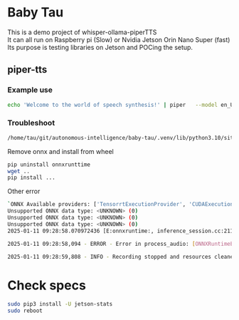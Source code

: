# Baby Tau

This is a demo project of whisper-ollama-piperTTS  
It can all run on Raspberry pi (Slow) or Nvidia Jetson Orin Nano Super (fast)   
Its purpose is testing libraries on Jetson and POCing the setup.

## piper-tts
### Example use
```bash
echo 'Welcome to the world of speech synthesis!' | piper   --model en_US-lessac-medium   --output_file welcome.wav
```

### Troubleshoot

```bash
/home/tau/git/autonomous-intelligence/baby-tau/.venv/lib/python3.10/site-packages/onnxruntime/capi/onnxruntime_inference_collection.py:115: UserWarning: Specified provider 'CUDAExecutionProvider' is not in available provider names.Available providers: 'AzureExecutionProvider, CPUExecutionProvider'
```
Remove onnx and install from wheel
```bash
pip uninstall onnxrunttime
wget ..
pip install ... 
```

Other error
```bash
`ONNX Available providers: ['TensorrtExecutionProvider', 'CUDAExecutionProvider', 'CPUExecutionProvider']
Unsupported ONNX data type: <UNKNOWN> (0)
Unsupported ONNX data type: <UNKNOWN> (0)
Unsupported ONNX data type: <UNKNOWN> (0)
2025-01-11 09:28:58.070972436 [E:onnxruntime:, inference_session.cc:2117 operator()] Exception during initialization: /opt/onnxruntime/onnxruntime/core/providers/tensorrt/tensorrt_execution_provider.cc:2220 SubGraphCollection_t onnxruntime::TensorrtExecutionProvider::GetSupportedList(SubGraphCollection_t, int, int, const onnxruntime::GraphViewer&, bool*) const [ONNXRuntimeError] : 1 : FAIL : TensorRT input: /SplitToSequence_output_0 has no shape specified. Please run shape inference on the onnx model first. Details can be found in https://onnxruntime.ai/docs/execution-providers/TensorRT-ExecutionProvider.html#shape-inference-for-tensorrt-subgraphs

2025-01-11 09:28:58,094 - ERROR - Error in process_audio: [ONNXRuntimeError] : 6 : RUNTIME_EXCEPTION : Exception during initialization: /opt/onnxruntime/onnxruntime/core/providers/tensorrt/tensorrt_execution_provider.cc:2220 SubGraphCollection_t onnxruntime::TensorrtExecutionProvider::GetSupportedList(SubGraphCollection_t, int, int, const onnxruntime::GraphViewer&, bool*) const [ONNXRuntimeError] : 1 : FAIL : TensorRT input: /SplitToSequence_output_0 has no shape specified. Please run shape inference on the onnx model first. Details can be found in https://onnxruntime.ai/docs/execution-providers/TensorRT-ExecutionProvider.html#shape-inference-for-tensorrt-subgraphs

2025-01-11 09:28:59,808 - INFO - Recording stopped and resources cleaned up
```

# Check specs
```bash
sudo pip3 install -U jetson-stats 
sudo reboot
```

